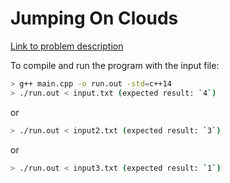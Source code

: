 # Jumping On Clouds
[Link to problem description](https://www.hackerrank.com/challenges/jumping-on-the-clouds/problem)


To compile and run the program with the input file:

```bash
> g++ main.cpp -o run.out -std=c++14
> ./run.out < input.txt (expected result: `4`)
```
or
```bash
> ./run.out < input2.txt (expected result: `3`)
```
or
```bash
> ./run.out < input3.txt (expected result: `1`)
```
